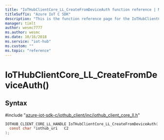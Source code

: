 ```yaml
---                             
title: "IoTHubClientCore_LL_CreateFromDeviceAuth function reference | Microsoft Docs" 
titleSuffix: "Azure IoT C SDK"            
description: "This is the function reference page for the IoTHubClientCore_LL_CreateFromDeviceAuth() function in the Azure IoT C SDK. This SDK is used with Azure IoT Hub and Azure IoT Hub Device Provisioning Service"            
manager: timlt                 
author: wesmc7777              
ms.author: wesmc               
ms.date: 10/16/2018                    
ms.service: "iot-hub"             
ms.custom: ""                
ms.topic: "reference"        
---                            
```


# IoTHubClientCore_LL_CreateFromDeviceAuth()

## Syntax

\#include "[azure-iot-sdk-c/iothub_client/inc/iothub_client_core_ll.h](../iothub-client-core-ll-h.md)"  
```C
IOTHUB_CLIENT_CORE_LL_HANDLE IoTHubClientCore_LL_CreateFromDeviceAuth(
  const char *iothub_uri   C2
);
```

